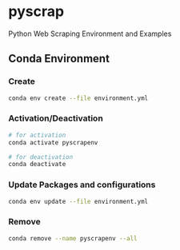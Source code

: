 # pyscrap
Python Web Scraping Environment and Examples

## Conda Environment

### Create

```bash
conda env create --file environment.yml
```

### Activation/Deactivation

```bash
# for activation
conda activate pyscrapenv

# for deactivation
conda deactivate
```

### Update Packages and configurations

```bash
conda env update --file environment.yml
```

### Remove 

```bash
conda remove --name pyscrapenv --all
```